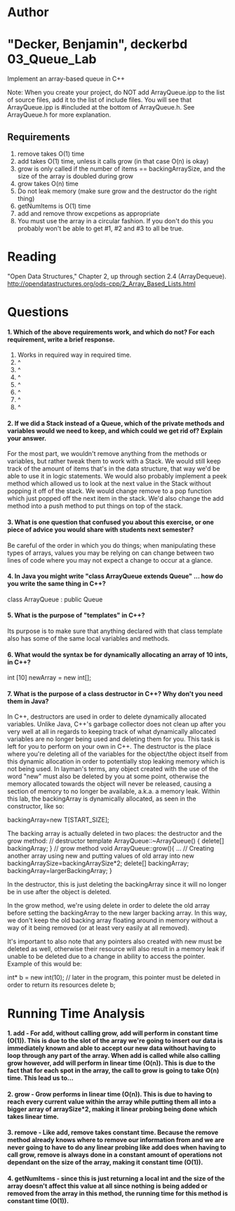 Author
==========
"Decker, Benjamin", deckerbd
03_Queue_Lab
============

Implement an array-based queue in C++

Note: When you create your project, do NOT add ArrayQueue.ipp to the list of source files, add it to the list of include files. You will see that ArrayQueue.ipp is #included at the bottom of ArrayQueue.h. See ArrayQueue.h for more explanation.

Requirements
------------

1. remove takes O(1) time
2. add takes O(1) time, unless it calls grow (in that case O(n) is okay)
3. grow is only called if the number of items == backingArraySize, and the size of the array is doubled during grow
4. grow takes O(n) time
5. Do not leak memory (make sure grow and the destructor do the right thing)
6. getNumItems is O(1) time
7. add and remove throw excpetions as appropriate
8. You must use the array in a circular fashion. If you don't do this you probably won't be able to get #1, #2 and #3 to all be true.

Reading
=======
"Open Data Structures," Chapter 2, up through section 2.4 (ArrayDequeue). http://opendatastructures.org/ods-cpp/2_Array_Based_Lists.html

Questions
=========

#### 1. Which of the above requirements work, and which do not? For each requirement, write a brief response.

1. Works in required way in required time.
2. ^
3. ^
4. ^
5. ^
6. ^
7. ^
8. ^

#### 2. If we did a Stack instead of a Queue, which of the private methods and variables would we need to keep, and which could we get rid of? Explain your answer.

For the most part, we wouldn't remove anything from the methods or variables, but rather tweak them to work with a Stack. We would still keep track of the amount of items that's in the data structure, that way we'd be able to use it in logic statements. We would also probably implement a peek method which allowed us to look at the next value in the Stack without popping it off of the stack. We would change remove to a pop function which just popped off the next item in the stack. We'd also change the add method into a push method to put things on top of the stack.

#### 3. What is one question that confused you about this exercise, or one piece of advice you would share with students next semester?

Be careful of the order in which you do things; when manipulating these types of arrays, values you may be relying on can change between two lines of code where you may not expect a change to occur at a glance.

#### 4. In Java you might write "class ArrayQueue extends Queue" ... how do you write the same thing in C++?

class ArrayQueue : public Queue <T>

#### 5. What is the purpose of "templates" in C++?

Its purpose is to make sure that anything declared with that class template also has some of the same local variables and methods.

#### 6. What would the syntax be for dynamically allocating an array of 10 ints, in C++?

int [10] newArray = new int[]; 

#### 7. What is the purpose of a class destructor in C++? Why don't you need them in Java?

In C++, destructors are used in order to delete dynamically allocated variables. Unlike Java, C++'s garbage collector does not clean up after you very well at all in regards to keeping track of what dynamically allocated variables are no longer being used and deleting them for you. This task is left for you to perform on your own in C++. The destructor is the place where you're deleting all of the variables for the object/the object itself from this dynamic allocation in order to potentially stop leaking memory which is not being used. In layman's terms, any object created with the use of the word "new" must also be deleted by you at some point, otherwise the memory allocated towards the object will never be released, causing a section of memory to no longer be available, a.k.a. a memory leak. Within this lab, the backingArray is dynamically allocated, as seen in the constructor, like so:

backingArray=new T[START_SIZE];

The backing array is actually deleted in two places: the destructor and the grow method:
// destructor
template <class T>
ArrayQueue<T>::~ArrayQueue() {
	delete[] backingArray;
}
// grow method
void ArrayQueue<T>::grow(){
... // Creating another array using new and putting values of old array into new 
backingArraySize=backingArraySize*2;
	delete[] backingArray;
	backingArray=largerBackingArray;
}

In the destructor, this is just deleting the backingArray since it will no longer be in use after the object is deleted.

In the grow method, we're using delete in order to delete the old array before setting the backingArray to the new larger backing array. In this way, we don't keep the old backing array floating around in memory without a way of it being removed (or at least very easily at all removed).

It's important to also note that any pointers also created with new must be deleted as well, otherwise their resource will also result in a memory leak if unable to be deleted due to a change in ability to access the pointer. Example of this would be:

int* b = new int(10);
// later in the program, this pointer must be deleted in order to return its resources
delete b;


Running Time Analysis
===========

#### 1. add - For add, without calling grow, add will perform in constant time (O(1)). This is due to the slot of the array we're going to insert our data is immediately known and able to accept our new data without having to loop through any part of the array. When add is called while also calling grow however, add will perform in linear time (O(n)). This is due to the fact that for each spot in the array, the call to grow is going to take O(n) time. This lead us to...

#### 2. grow - Grow performs in linear time (O(n)). This is due to having to reach every current value within the array while putting them all into a bigger array of arraySize*2, making it linear probing being done which takes linear time.

#### 3. remove - Like add, remove takes constant time. Because the remove method already knows where to remove our information from and we are never going to have to do any linear probing like add does when having to call grow, remove is always done in a constant amount of operations not dependant on the size of the array, making it constant time (O(1)).

#### 4. getNumItems - since this is just returning a local int and the size of the array doesn't affect this value at all since nothing is being added or removed from the array in this method, the running time for this method is constant time (O(1)).
